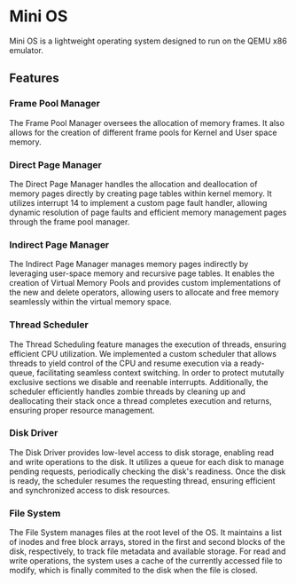 # Mini OS

Mini OS is a lightweight operating system designed to run on the QEMU x86 emulator.

## Features

### Frame Pool Manager

The Frame Pool Manager oversees the allocation of memory frames. It also allows for the creation of different frame pools for Kernel and User space memory.

### Direct Page Manager

The Direct Page Manager handles the allocation and deallocation of memory pages directly by creating page tables within kernel memory. It utilizes interrupt 14 to implement a custom page fault handler, allowing dynamic resolution of page faults and efficient memory management pages through the frame pool manager.

### Indirect Page Manager

The Indirect Page Manager manages memory pages indirectly by leveraging user-space memory and recursive page tables. It enables the creation of Virtual Memory Pools and provides custom implementations of the new and delete operators, allowing users to allocate and free memory seamlessly within the virtual memory space.

### Thread Scheduler

The Thread Scheduling feature manages the execution of threads, ensuring efficient CPU utilization. We implemented a custom scheduler that allows threads to yield control of the CPU and resume execution via a ready-queue, facilitating seamless context switching. In order to protect mututally exclusive sections we disable and reenable interrupts. Additionally, the scheduler efficiently handles zombie threads by cleaning up and deallocating their stack once a thread completes execution and returns, ensuring proper resource management.

### Disk Driver

The Disk Driver provides low-level access to disk storage, enabling read and write operations to the disk. It utilizes a queue for each disk to manage pending requests, periodically checking the disk's readiness. Once the disk is ready, the scheduler resumes the requesting thread, ensuring efficient and synchronized access to disk resources.

### File System

The File System manages files at the root level of the OS. It maintains a list of inodes and free block arrays, stored in the first and second blocks of the disk, respectively, to track file metadata and available storage. For read and write operations, the system uses a cache of the currently accessed file to modify, which is finally commited to the disk when the file is closed.
